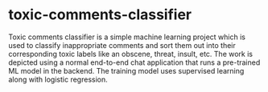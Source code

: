 # toxic-comments-classifier
Toxic comments classifier is a simple machine learning project which is used to classify inappropriate comments and sort them out into their corresponding toxic labels like an obscene, threat, insult, etc. The work is depicted using a normal end-to-end chat application that runs a pre-trained ML model in the backend. The training model uses supervised learning along with logistic regression.
